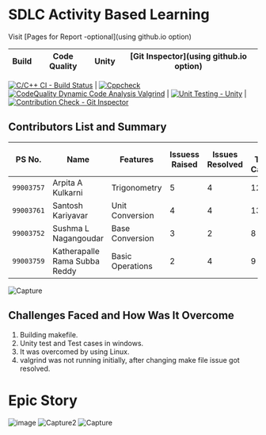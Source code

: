 # SDLC Activity Based Learning

Visit [Pages for Report -optional](using github.io option)

Build | Code Quality | Unity | [Git Inspector](using github.io option)
------|----------|-------|--------------
     
[![C/C++ CI - Build Status](https://github.com/99003757/SDLC_MINI_PROJECT_TEAM5/actions/workflows/c-cpp.yml/badge.svg)](https://github.com/99003757/SDLC_MINI_PROJECT_TEAM5/actions/workflows/c-cpp.yml)  | [![Cppcheck](https://github.com/99003757/SDLC_MINI_PROJECT_TEAM5/actions/workflows/cppcheck.yml/badge.svg)](https://github.com/99003757/SDLC_MINI_PROJECT_TEAM5/actions/workflows/cppcheck.yml)[![CodeQuality Dynamic Code Analysis Valgrind](https://github.com/99003757/SDLC_MINI_PROJECT_TEAM5/actions/workflows/CodeQuality_Dynamic.yml/badge.svg)](https://github.com/99003757/SDLC_MINI_PROJECT_TEAM5/actions/workflows/CodeQuality_Dynamic.yml) | [![Unit Testing - Unity](https://github.com/99003757/SDLC_MINI_PROJECT_TEAM5/actions/workflows/unity.yml/badge.svg)](https://github.com/99003757/SDLC_MINI_PROJECT_TEAM5/actions/workflows/unity.yml) |  [![Contribution Check - Git Inspector](https://github.com/99003757/SDLC_MINI_PROJECT_TEAM5/actions/workflows/gitinspector.yml/badge.svg)](https://github.com/99003757/SDLC_MINI_PROJECT_TEAM5/actions/workflows/gitinspector.yml)


## Contributors List and Summary

PS No. |  Name   |    Features    | Issuess Raised |Issues Resolved|No Test Cases|Test Case Pass
-------|---------|----------------|----------------|---------------|-------------|--------------
`99003757` | Arpita A Kulkarni  | Trigonometry    | 5     | 4   | 12   |12    
`99003761` | Santosh Kariyavar  |  Unit Conversion    | 4     | 4   |13   |13     
`99003752` | Sushma L Nagangoudar  | Base Conversion   | 3     | 2   | 8   |8 
`99003759` | Katherapalle Rama Subba Reddy  | Basic Operations   | 2     | 4   | 9   |9 

![Capture](https://user-images.githubusercontent.com/78851798/111075889-fbc61b00-850f-11eb-95af-985928ce3150.PNG)

## Challenges Faced and How Was It Overcome

1. Building makefile.
2. Unity test and Test cases in windows. 
3. It was overcomed by using Linux.
4. valgrind was not running initially, after changing make file issue got resolved. 

# Epic Story
![image](https://user-images.githubusercontent.com/78851073/111072925-adf6e600-8502-11eb-9da4-fccbf05076b9.png)
![Capture2](https://user-images.githubusercontent.com/78851798/111076009-7bec8080-8510-11eb-82e0-bcffa4e196de.PNG)
![Capture](https://user-images.githubusercontent.com/78853987/111076546-b6efb380-8512-11eb-8983-1ce47dbd5842.PNG)


